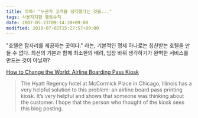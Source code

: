 ```yaml
---
title: 아하! "누군가 고객을 생각했다는 것을..."
tags: 사용자지향 행동수칙
date: 2007-05-23T09:14:39+09:00
modified: 2010-07-02T15:27:57+09:00
---
```

"호텔은 잠자리를 제공하는 곳이다." 라는, 기본적인 명제 하나로는 칭찬받는
호텔을 만들 수 없다. 최선의 기본과 함께 최소한의 배려, 입장 바꿔 생각하기가
완벽한 서비스를 만드는 것이 아닐까?

[How to Change the World: Airline Boarding Pass Kiosk](http://blog.guykawasaki.com/2007/05/airline_boardin.html)

> The Hyatt Regency hotel at McCormick Place in Chicago, Illinois has a very helpful solution to this problem: an airline board pass printing kiosk. It’s very helpful and shows that someone was thinking about the customer. I hope that the person who thought of the kiosk sees this blog posting.

